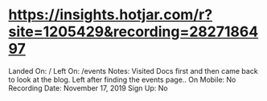 # https://insights.hotjar.com/r?site=1205429&recording=2827186497

Landed On: /
Left On: /events
Notes: Visited Docs first and then came back to look at the blog. Left after finding the events page..
On Mobile: No
Recording Date: November 17, 2019
Sign Up: No